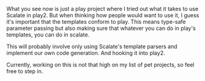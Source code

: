 What you see now is just a play project where I tried out what it takes to use Scalate in play2. But when thinking how people would want to use it, I guess it's important that the templates conform to play. This means type-safe parameter passing but also making sure that whatever you can do in play's templates, you can do in scalate.

This will probably involve only using Scalate's template parsers and implement our own code generation. And hooking it into play2.

Currently, working on this is not that high on my list of pet projects, so feel free to step in.
